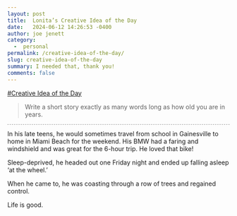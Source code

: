 ```yaml
---
layout: post
title:  Lonita’s Creative Idea of the Day
date:   2024-06-12 14:26:53 -0400
author: joe jenett
category:
  -  personal
permalink: /creative-idea-of-the-day/
slug: creative-idea-of-the-day
summary: I needed that, thank you!
comments: false
---
```

<a href="https://mstdn.ca/@lonita/112601969215915436">#Creative Idea of the Day</a>
<blockquote>
<p>
Write a short story exactly as many words long as how old you are in years.
</p>
</blockquote>

<p style="border-top:1px dashed #999;padding-top:12px;">
In his late teens, he would sometimes travel from school in Gainesville to home in Miami Beach for the weekend. His BMW had a faring and windshield and was great for the 6-hour trip. He loved that bike!
</p>
<p>
Sleep-deprived, he headed out one Friday night and ended up falling asleep ‘at the wheel.’
</p>
<p>
When he came to, he was coasting through a row of trees and regained control.
</p>
<p>
Life is good.
</p>

<a href="https://brid.gy/publish/mastodon"></a>